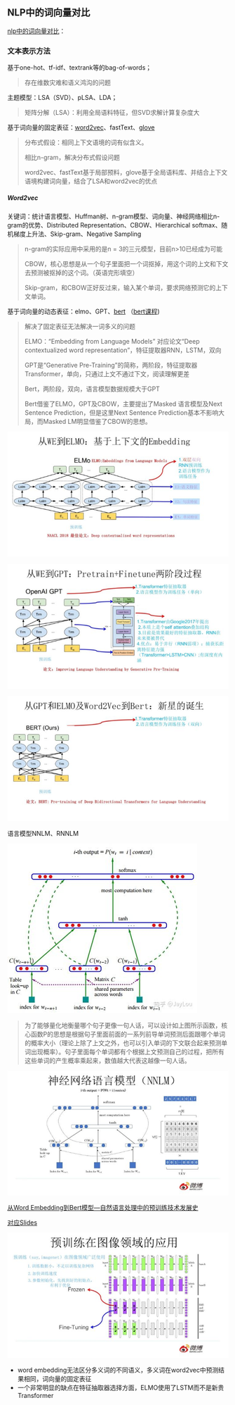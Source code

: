 ## NLP中的词向量对比





[nlp中的词向量对比](https://zhuanlan.zhihu.com/p/56382372)：

### 文本表示方法



基于one-hot、tf-idf、textrank等的bag-of-words；

> 存在维数灾难和语义鸿沟的问题



主题模型：LSA（SVD）、pLSA、LDA；

> 矩阵分解（LSA）：利用全局语料特征，但SVD求解计算复杂度大



基于词向量的固定表征：[word2vec](https://blog.csdn.net/itplus/article/details/37969519)、fastText、[glove](http://www.fanyeong.com/2018/02/19/glove-in-detail/#comment-1462)

> 分布式假设：相同上下文语境的词有似含义。
>
> 相比n-gram，解决分布式假设问题
>
> word2vec、fastText基于局部预料，glove基于全局语料库、并结合上下文语境构建词向量，结合了LSA和word2vec的优点

##### Word2vec

关键词：统计语言模型、Huffman树、n-gram模型、词向量、神经网络相比n-gram的优势、Distributed Representation、CBOW、Hierarchical softmax、随机梯度上升法、Skip-gram、Negative Sampling

> n-gram的实际应用中采用的是n = 3的三元模型，目前n>10已经成为可能
>
> CBOW，核心思想是从一个句子里面把一个词抠掉，用这个词的上文和下文去预测被抠掉的这个词。（英语完形填空）
>
> Skip-gram，和CBOW正好反过来，输入某个单词，要求网络预测它的上下文单词。



基于词向量的动态表征：elmo、GPT、[bert](https://www.jianshu.com/p/4dbdb5ab959b) （[bert课程](http://www.chinahadoop.cn/course/1253))

> 解决了固定表征无法解决一词多义的问题
>
> ELMO：“Embedding from Language Models” 对应论文“Deep contextualized word representation”，特征提取器RNN，LSTM，双向
>
> GPT是“Generative Pre-Training”的简称，两阶段，特征提取器Transformer，单向，只通过上文不通过下文，阅读理解更差
>
> Bert，两阶段，双向，语言模型数据规模大于GPT
>
> Bert借鉴了ELMO，GPT及CBOW，主要提出了Masked 语言模型及Next Sentence Prediction，但是这里Next Sentence Prediction基本不影响大局，而Masked LM明显借鉴了CBOW的思想。



![](NLP中的词向量对比/4.jpg)

![](NLP中的词向量对比/5.jpg)

![](NLP中的词向量对比/6.jpg)

语言模型NNLM、RNNLM

![1](NLP中的词向量对比/1.jpg)

> 为了能够量化地衡量哪个句子更像一句人话，可以设计如上图所示函数，核心函数P的思想是根据句子里面前面的一系列前导单词预测后面跟哪个单词的概率大小（理论上除了上文之外，也可以引入单词的下文联合起来预测单词出现概率）。句子里面每个单词都有个根据上文预测自己的过程，把所有这些单词的产生概率乘起来，数值越大代表这越像一句人话。

![3](NLP中的词向量对比/3.jpg)

[从Word Embedding到Bert模型—自然语言处理中的预训练技术发展史](https://zhuanlan.zhihu.com/p/49271699)

[对应Slides](https://pan.baidu.com/s/1o4SBdsx6dY4W4bnuBmU38Q?errno=0&errmsg=Auth%20Login%20Sucess&&bduss=&ssnerror=0&traceid=)

![](NLP中的词向量对比/2.jpg)

- word embedding无法区分多义词的不同语义，多义词在word2vec中预测结果相同，词向量的固定表征
- 一个非常明显的缺点在特征抽取器选择方面，ELMO使用了LSTM而不是新贵Transformer